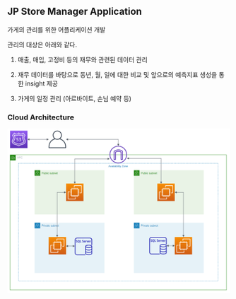 ## JP Store Manager Application

가게의 관리를 위한 어플리케이션 개발

관리의 대상은 아래와 같다.

1. 매출, 매입, 고정비 등의 재무와 관련된 데이터 관리

2. 재무 데이터를 바탕으로 동년, 월, 일에 대한 비교 및 앞으로의 예측지표 생성을 통한 insight 제공

3. 가게의 일정 관리 (아르바이트, 손님 예약 등)

### Cloud Architecture

![alt text](./Application%20Architecture.png)

<!--

**Here are some ideas to get you started:**

🙋‍♀️ A short introduction - what is your organization all about?
🌈 Contribution guidelines - how can the community get involved?
👩‍💻 Useful resources - where can the community find your docs? Is there anything else the community should know?
🍿 Fun facts - what does your team eat for breakfast?
🧙 Remember, you can do mighty things with the power of [Markdown](https://docs.github.com/github/writing-on-github/getting-started-with-writing-and-formatting-on-github/basic-writing-and-formatting-syntax)
-->
